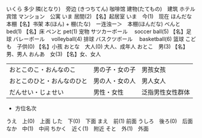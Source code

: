 いくら 多少
隣(となり)　旁边
(きつちてん) 咖啡馆
建物(たてもの)　建筑
ホテル　宾馆
マンション　公寓
いま 居間(2) 【名】起居室
いま　今(1)　现在
ほんだな　本棚【名】书架
本(ほん) + 棚(たな)　ー连浊ー＞　本棚(ほんだな)
べんと　 bed(1) 【名】床
ペンと pet(1) 宠物
サツカーボール　 soccer ball(5) 【名】足球
バレーボール　 volleyball(4) 排球
バスクツボール　 basketball(6) 篮球
こども　子供(0) 【名】小孩
おとな　大人(0) 大人、成年人
おとこ　男(3) 【名】男、男人
おんあ　女(3) 【名】女、女人

|                            |                |                  |
| -------------------------- | -------------- | ---------------- |
| おとこのこ・おんなのこ     | 男の子・女の子 | 男孩女孩         |
| おとこのひと・おんなのひと | 男の人・女の人 | 男人女人         |
| だんせい・じょせい         | 男性・女性     | 泛指男性女性群体 |


- 方位名次

うえ　上(0)　上面
した　下(0)　下面
まえ　前(1) 前面
うしろ　後ろ(0)　后面
なか　中(1)　中间
ちかく　近く(1)　附近
そと　外(1)　外面












